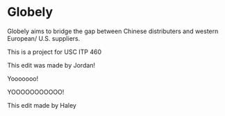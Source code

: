 # Globely 

Globely aims to bridge the gap between Chinese distributers and western European/ U.S. suppliers.

This is a project for USC ITP 460

This edit was made by Jordan!

Yooooooo!

YOOOOOOOOOOO!

This edit made by Haley